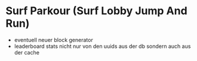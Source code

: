 # Surf Parkour (Surf Lobby Jump And Run)

- eventuell neuer block generator
- leaderboard stats nicht nur von den uuids aus der db sondern auch aus der cache
